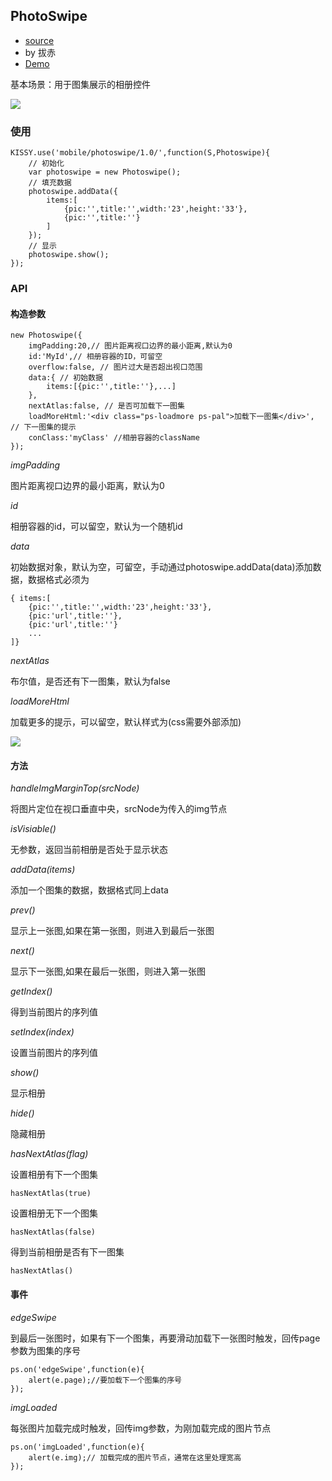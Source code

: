 
## PhotoSwipe

- [source](https://github.com/jayli/photoswipe)
- by 拔赤
- [Demo](http://mobile.kissyui.com/direct.php?type=demo&name=photoswipe)

基本场景：用于图集展示的相册控件

![](http://img04.taobaocdn.com/tps/i4/T1mSm1XzBdXXaE3eMM-440-660.jpg)

### 使用

	KISSY.use('mobile/photoswipe/1.0/',function(S,Photoswipe){
		// 初始化
		var photoswipe = new Photoswipe();
		// 填充数据
		photoswipe.addData({
			items:[
				{pic:'',title:'',width:'23',height:'33'},
				{pic:'',title:''}
			]
		});
		// 显示
		photoswipe.show();
	});

### API

#### 构造参数

	new Photoswipe({
		imgPadding:20,// 图片距离视口边界的最小距离,默认为0
		id:'MyId',// 相册容器的ID，可留空
		overflow:false, // 图片过大是否超出视口范围
		data:{ // 初始数据
			items:[{pic:'',title:''},...]
		},
		nextAtlas:false, // 是否可加载下一图集
		loadMoreHtml:'<div class="ps-loadmore ps-pal">加载下一图集</div>', // 下一图集的提示
		conClass:'myClass' //相册容器的className
	});

*imgPadding*

图片距离视口边界的最小距离，默认为0

*id*

相册容器的id，可以留空，默认为一个随机id

*data*

初始数据对象，默认为空，可留空，手动通过photoswipe.addData(data)添加数据，数据格式必须为

	{ items:[
		{pic:'',title:'',width:'23',height:'33'},
		{pic:'url',title:''},
		{pic:'url',title:''}
		...
	]}

*nextAtlas*

布尔值，是否还有下一图集，默认为false

*loadMoreHtml*

加载更多的提示，可以留空，默认样式为(css需要外部添加)

![](http://img03.taobaocdn.com/tps/i3/T1Xo52XvxcXXaE3eMM-440-660.jpg)

#### 方法

*handleImgMarginTop(srcNode)*

将图片定位在视口垂直中央，srcNode为传入的img节点

*isVisiable()*

无参数，返回当前相册是否处于显示状态

*addData(items)*

添加一个图集的数据，数据格式同上data

*prev()*

显示上一张图,如果在第一张图，则进入到最后一张图

*next()*

显示下一张图,如果在最后一张图，则进入第一张图

*getIndex()*

得到当前图片的序列值

*setIndex(index)*

设置当前图片的序列值

*show()*

显示相册

*hide()*

隐藏相册

*hasNextAtlas(flag)*

设置相册有下一个图集
	
	hasNextAtlas(true)

设置相册无下一个图集

	hasNextAtlas(false)

得到当前相册是否有下一图集

	hasNextAtlas()


#### 事件

*edgeSwipe*

到最后一张图时，如果有下一个图集，再要滑动加载下一张图时触发，回传page参数为图集的序号

	ps.on('edgeSwipe',function(e){
		alert(e.page);//要加载下一个图集的序号	
	});

*imgLoaded*

每张图片加载完成时触发，回传img参数，为刚加载完成的图片节点

	ps.on('imgLoaded',function(e){
		alert(e.img);//	加载完成的图片节点，通常在这里处理宽高
	});
	

